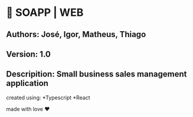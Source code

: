 # 🧼 SOAPP | WEB

## Authors: José, Igor, Matheus, Thiago

## Version: 1.0

## Descripition: Small business sales management application

created using:
*Typescript
*React

made with love ❤️
